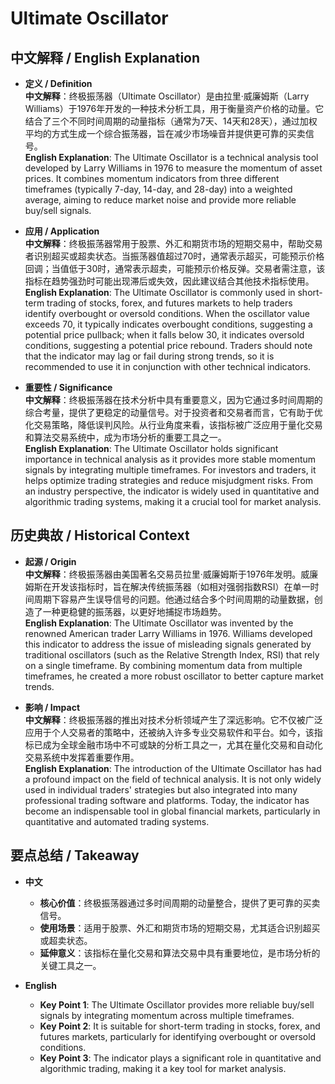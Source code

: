 # Ultimate Oscillator

## 中文解释 / English Explanation

* **定义 / Definition**  
  **中文解释**：终极振荡器（Ultimate Oscillator）是由拉里·威廉姆斯（Larry Williams）于1976年开发的一种技术分析工具，用于衡量资产价格的动量。它结合了三个不同时间周期的动量指标（通常为7天、14天和28天），通过加权平均的方式生成一个综合振荡器，旨在减少市场噪音并提供更可靠的买卖信号。  
  **English Explanation**: The Ultimate Oscillator is a technical analysis tool developed by Larry Williams in 1976 to measure the momentum of asset prices. It combines momentum indicators from three different timeframes (typically 7-day, 14-day, and 28-day) into a weighted average, aiming to reduce market noise and provide more reliable buy/sell signals.

* **应用 / Application**  
  **中文解释**：终极振荡器常用于股票、外汇和期货市场的短期交易中，帮助交易者识别超买或超卖状态。当振荡器值超过70时，通常表示超买，可能预示价格回调；当值低于30时，通常表示超卖，可能预示价格反弹。交易者需注意，该指标在趋势强劲时可能出现滞后或失效，因此建议结合其他技术指标使用。  
  **English Explanation**: The Ultimate Oscillator is commonly used in short-term trading of stocks, forex, and futures markets to help traders identify overbought or oversold conditions. When the oscillator value exceeds 70, it typically indicates overbought conditions, suggesting a potential price pullback; when it falls below 30, it indicates oversold conditions, suggesting a potential price rebound. Traders should note that the indicator may lag or fail during strong trends, so it is recommended to use it in conjunction with other technical indicators.

* **重要性 / Significance**  
  **中文解释**：终极振荡器在技术分析中具有重要意义，因为它通过多时间周期的综合考量，提供了更稳定的动量信号。对于投资者和交易者而言，它有助于优化交易策略，降低误判风险。从行业角度来看，该指标被广泛应用于量化交易和算法交易系统中，成为市场分析的重要工具之一。  
  **English Explanation**: The Ultimate Oscillator holds significant importance in technical analysis as it provides more stable momentum signals by integrating multiple timeframes. For investors and traders, it helps optimize trading strategies and reduce misjudgment risks. From an industry perspective, the indicator is widely used in quantitative and algorithmic trading systems, making it a crucial tool for market analysis.

## 历史典故 / Historical Context

* **起源 / Origin**  
  **中文解释**：终极振荡器由美国著名交易员拉里·威廉姆斯于1976年发明。威廉姆斯在开发该指标时，旨在解决传统振荡器（如相对强弱指数RSI）在单一时间周期下容易产生误导信号的问题。他通过结合多个时间周期的动量数据，创造了一种更稳健的振荡器，以更好地捕捉市场趋势。  
  **English Explanation**: The Ultimate Oscillator was invented by the renowned American trader Larry Williams in 1976. Williams developed this indicator to address the issue of misleading signals generated by traditional oscillators (such as the Relative Strength Index, RSI) that rely on a single timeframe. By combining momentum data from multiple timeframes, he created a more robust oscillator to better capture market trends.

* **影响 / Impact**  
  **中文解释**：终极振荡器的推出对技术分析领域产生了深远影响。它不仅被广泛应用于个人交易者的策略中，还被纳入许多专业交易软件和平台。如今，该指标已成为全球金融市场中不可或缺的分析工具之一，尤其在量化交易和自动化交易系统中发挥着重要作用。  
  **English Explanation**: The introduction of the Ultimate Oscillator has had a profound impact on the field of technical analysis. It is not only widely used in individual traders' strategies but also integrated into many professional trading software and platforms. Today, the indicator has become an indispensable tool in global financial markets, particularly in quantitative and automated trading systems.

## 要点总结 / Takeaway

* **中文**  
  - **核心价值**：终极振荡器通过多时间周期的动量整合，提供了更可靠的买卖信号。  
  - **使用场景**：适用于股票、外汇和期货市场的短期交易，尤其适合识别超买或超卖状态。  
  - **延伸意义**：该指标在量化交易和算法交易中具有重要地位，是市场分析的关键工具之一。

* **English**  
  - **Key Point 1**: The Ultimate Oscillator provides more reliable buy/sell signals by integrating momentum across multiple timeframes.  
  - **Key Point 2**: It is suitable for short-term trading in stocks, forex, and futures markets, particularly for identifying overbought or oversold conditions.  
  - **Key Point 3**: The indicator plays a significant role in quantitative and algorithmic trading, making it a key tool for market analysis.